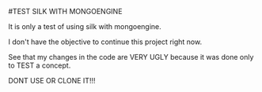 #TEST SILK WITH MONGOENGINE

It is only a test of using silk with mongoengine.

I don't have the objective to continue this project right now.

See that my changes in the code are VERY UGLY because it was done only to TEST a concept.

DONT USE OR CLONE IT!!!
